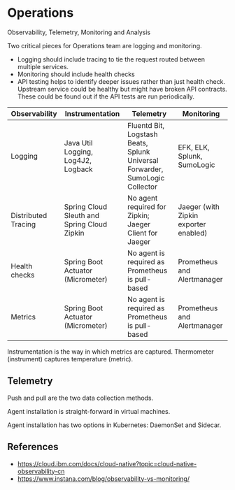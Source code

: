 # Operations

Observability, Telemetry, Monitoring and Analysis

Two critical pieces for Operations team are logging and monitoring.

- Logging should include tracing to tie the request routed between multiple services.
- Monitoring should include health checks
- API testing helps to identify deeper issues rather than just health check. Upstream service could be healthy but might have broken API contracts.
  These could be found out if the API tests are run periodically.

| Observability       | Instrumentation                             | Telemetry                                                                    | Monitoring                            |
| ------------------- | ------------------------------------------- | ---------------------------------------------------------------------------- | ------------------------------------- |
| Logging             | Java Util Logging, Log4J2, Logback          | Fluentd Bit, Logstash Beats, Splunk Universal Forwarder, SumoLogic Collector | EFK, ELK, Splunk, SumoLogic           |
| Distributed Tracing | Spring Cloud Sleuth and Spring Cloud Zipkin | No agent required for Zipkin; Jaeger Client for Jaeger                       | Jaeger (with Zipkin exporter enabled) |
| Health checks       | Spring Boot Actuator (Micrometer)           | No agent is required as Prometheus is pull-based                             | Prometheus and Alertmanager           |
| Metrics             | Spring Boot Actuator (Micrometer)           | No agent is required as Prometheus is pull-based                             | Prometheus and Alertmanager           |

Instrumentation is the way in which metrics are captured. Thermometer (instrument) captures temperature (metric).

## Telemetry

Push and pull are the two data collection methods.

Agent installation is straight-forward in virtual machines.

Agent installation has two options in Kubernetes: DaemonSet and Sidecar.

## References

- <https://cloud.ibm.com/docs/cloud-native?topic=cloud-native-observability-cn>
- <https://www.instana.com/blog/observability-vs-monitoring/>
